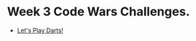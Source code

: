 # Week 3 Code Wars Challenges.

- [Let's Play Darts!](https://www.codewars.com/kata/5870db16056584eab0000006)

